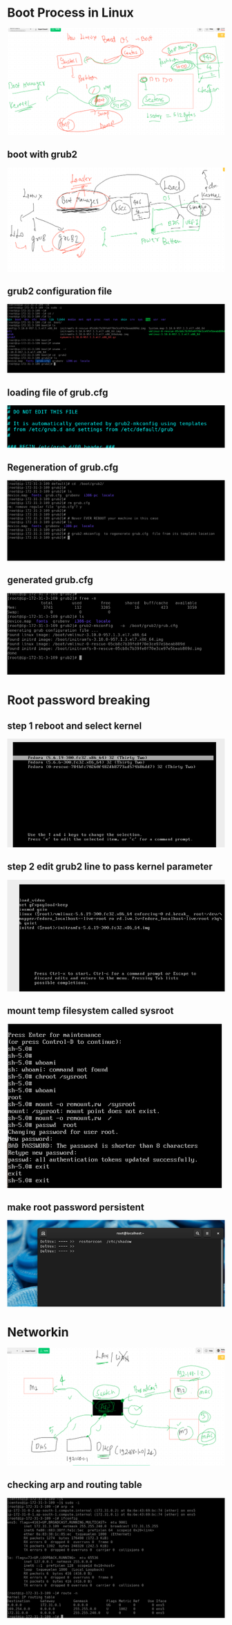 # Boot Process in Linux 

<img src="boot.png">

## boot with grub2 

<img src="grub2.png">


## grub2 configuration file 

<img src="grub2cfg.png">

## loading file of grub.cfg 

<img src="grubload.png">

## Regeneration of grub.cfg 

<img src="grubreg.png">

## generated grub.cfg 

<img src="grub2mkconfig.png">


# Root password breaking 

## step 1 reboot and select kernel 

<img src="rebootselect.png">

## step 2  edit grub2 line to pass kernel parameter

<img src="parameter.png">

## mount temp filesystem called sysroot 

<img src="sysroot.png">

##  make root password persistent

<img src="restorecon.png">


# Networkin 

<img src="setup.png">

## checking arp and routing table

<img src="arp.png">


